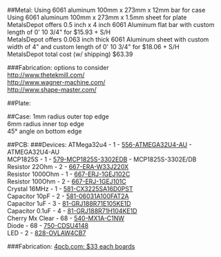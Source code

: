 

##Metal:
Using 6061 aluminum 100mm x 273mm x 12mm bar for case  
Using 6061 aluminum 100mm x 273mm x 1.5mm sheet for plate  
MetalsDepot offers 0.5 inch x 4 inch 6061 Aluminum flat bar with custom length of 0' 10 3/4" for $15.93 + S/H  
MetalsDepot offers 0.063 inch thick 6061 Aluminum sheet with custom width of 4" and custom length of 0' 10 3/4" for $18.06 + S/H  
MetalsDepot total cost (w/ shipping) $63.39  

###Fabrication:
options to consider  
http://www.thetekmill.com/  
http://www.wagner-machine.com/  
http://www.shape-master.com/  

##Plate:

##Case:
1mm radius outer top edge  
6mm radius inner top edge  
45° angle on bottom edge  

##PCB:
###Devices:
ATMega32u4 - 1 - [556-ATMEGA32U4-AU](http://www.mouser.com/ProductDetail/Atmel/ATMEGA32U4-AU/?qs=sGAEpiMZZMvqv2n3s2xjsYzXfq0AWv1C4u5a33SlKLw%3d) - ATMEGA32U4-AU  
MCP1825S - 1 - [579-MCP1825S-3302EDB](http://www.mouser.com/ProductDetail/Microchip-Technology/MCP1825S-3302E-DB/?qs=sGAEpiMZZMsGz1a6aV8DcJ7KfjtCj7XdhLgwEYhyq%2fs%3d) - MCP1825S-3302E/DB  
Resistor 22Ohm - 2 - [667-ERA-W33J220X](http://www.mouser.com/ProductDetail/Panasonic/ERA-W33J220X/?qs=%2fha2pyFaduiamcDwRD0o%252bdwFWFrZf0vWh4X5c5%2fM5m6XuQxFBDeebA%3d%3d)  
Resistor 1000Ohm - 1 - [667-ERJ-1GEJ102C](http://www.mouser.com/ProductDetail/Panasonic/ERJ-1GEJ102C/?qs=%2fha2pyFadujWqMGonbcVXWj1%252b8hcrvDh5me5Qs6YnvHyb0HgpWaKEQ%3d%3d)  
Resistor 100Ohm - 2 - [667-ERJ-1GEJ101C](http://www.mouser.com/ProductDetail/Panasonic/ERJ-1GEJ101C/?qs=%2fha2pyFadujWqMGonbcVXZTOGWVrQ1MFYA0bmECwhPGPtv1PpvySqQ%3d%3d)  
Crystal 16MHz - 1 - [581-CX3225SA16D0PST](http://www.mouser.com/ProductDetail/AVX/CX3225SA16000D0PSTZ1/?qs=%2fha2pyFadujqob4NXRVQdnBa3NHzB4jgPaExj8%2fZwa8ENcAMm7sMPJPhtNicCEtv)  
Capacitor 10pF - 2 - [581-06031A100FAT2A](http://www.mouser.com/ProductDetail/AVX/06031A100FAT2A/?qs=%2fha2pyFaduhUBlPPHlq8vipXQ0uIWqpbc6fj6BAAc4F0zYn9FfBoNA%3d%3d)  
Capacitor 1uF - 3 - [81-GRJ188R71E105KE1D](http://www.mouser.com/ProductDetail/Murata/GRJ188R71E105KE11D/?qs=%2fha2pyFadujXbmObmbMNWGVKi%252bmpL1Y6f0Y1MC6HHG%2fHzG25TK2zTx1jVxOpAbXL)  
Capacitor 0.1uF - 4 - [81-GRJ188R71H104KE1D](http://www.mouser.com/ProductDetail/Murata/GRJ188R71H104KE11D/?qs=%2fha2pyFadujXbmObmbMNWImOdQ04TVo77xVWezGkIzF%252bTvMbvtQi9vsb7pG01xtl)  
Cherry Mx Clear - 68 - [540-MX1A-C1NW](http://www.mouser.com/ProductDetail/CHERRY/MX1A-C1NW/?qs=%2fha2pyFadugHshS5LFUaw1jeiiKUr3%2flrPMQiMCh%2fs95fKtwTfP8jQ%3d%3d)  
Diode - 68 - [750-CDSU4148](http://www.mouser.com/ProductDetail/Comchip-Technology/CDSU4148/?qs=sGAEpiMZZMtoHjESLttvkuxjOdB35mGjgFl9dZWSp6Q%3d)  
LED - 2 - [828-OVLAW4CB7](http://www.mouser.com/ProductDetail/Optek-TT-Electronics/OVLAW4CB7/?qs=sGAEpiMZZMtmwHDZQCdlqe2pukWsWvBZP3osEY%252b4qVU%3d)  

###Fabrication:
[4pcb.com: $33 each boards](www.4pcb.com)

